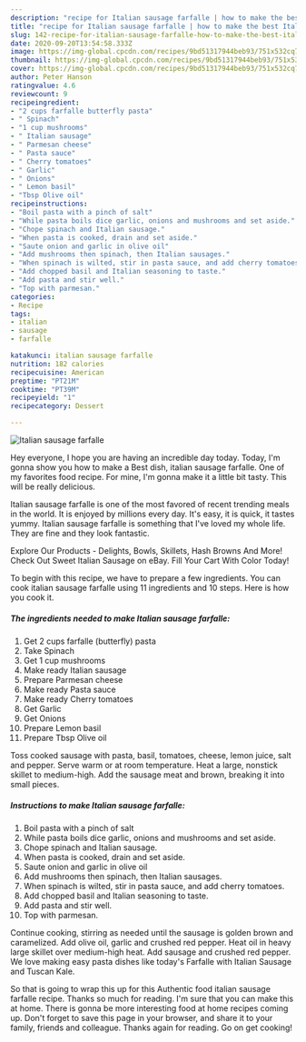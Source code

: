 ```yaml
---
description: "recipe for Italian sausage farfalle | how to make the best Italian sausage farfalle"
title: "recipe for Italian sausage farfalle | how to make the best Italian sausage farfalle"
slug: 142-recipe-for-italian-sausage-farfalle-how-to-make-the-best-italian-sausage-farfalle
date: 2020-09-20T13:54:58.333Z
image: https://img-global.cpcdn.com/recipes/9bd51317944beb93/751x532cq70/italian-sausage-farfalle-recipe-main-photo.jpg
thumbnail: https://img-global.cpcdn.com/recipes/9bd51317944beb93/751x532cq70/italian-sausage-farfalle-recipe-main-photo.jpg
cover: https://img-global.cpcdn.com/recipes/9bd51317944beb93/751x532cq70/italian-sausage-farfalle-recipe-main-photo.jpg
author: Peter Hanson
ratingvalue: 4.6
reviewcount: 9
recipeingredient:
- "2 cups farfalle butterfly pasta"
- " Spinach"
- "1 cup mushrooms"
- " Italian sausage"
- " Parmesan cheese"
- " Pasta sauce"
- " Cherry tomatoes"
- " Garlic"
- " Onions"
- " Lemon basil"
- "Tbsp Olive oil"
recipeinstructions:
- "Boil pasta with a pinch of salt"
- "While pasta boils dice garlic, onions and mushrooms and set aside."
- "Chope spinach and Italian sausage."
- "When pasta is cooked, drain and set aside."
- "Saute onion and garlic in olive oil"
- "Add mushrooms then spinach, then Italian sausages."
- "When spinach is wilted, stir in pasta sauce, and add cherry tomatoes."
- "Add chopped basil and Italian seasoning to taste."
- "Add pasta and stir well."
- "Top with parmesan."
categories:
- Recipe
tags:
- italian
- sausage
- farfalle

katakunci: italian sausage farfalle 
nutrition: 182 calories
recipecuisine: American
preptime: "PT21M"
cooktime: "PT39M"
recipeyield: "1"
recipecategory: Dessert

---
```



![Italian sausage farfalle](https://img-global.cpcdn.com/recipes/9bd51317944beb93/751x532cq70/italian-sausage-farfalle-recipe-main-photo.jpg)

Hey everyone, I hope you are having an incredible day today. Today, I'm gonna show you how to make a Best dish, italian sausage farfalle. One of my favorites food recipe. For mine, I'm gonna make it a little bit tasty. This will be really delicious.

Italian sausage farfalle is one of the most favored of recent trending meals in the world. It is enjoyed by millions every day. It's easy, it is quick, it tastes yummy. Italian sausage farfalle is something that I've loved my whole life. They are fine and they look fantastic.

Explore Our Products - Delights, Bowls, Skillets, Hash Browns And More! Check Out Sweet Italian Sausage on eBay. Fill Your Cart With Color Today!


To begin with this recipe, we have to prepare a few ingredients. You can cook italian sausage farfalle using 11 ingredients and 10 steps. Here is how you cook it.

<!--inarticleads1-->

##### The ingredients needed to make Italian sausage farfalle:

1. Get 2 cups farfalle (butterfly) pasta
1. Take  Spinach
1. Get 1 cup mushrooms
1. Make ready  Italian sausage
1. Prepare  Parmesan cheese
1. Make ready  Pasta sauce
1. Make ready  Cherry tomatoes
1. Get  Garlic
1. Get  Onions
1. Prepare  Lemon basil
1. Prepare Tbsp Olive oil


Toss cooked sausage with pasta, basil, tomatoes, cheese, lemon juice, salt and pepper. Serve warm or at room temperature. Heat a large, nonstick skillet to medium-high. Add the sausage meat and brown, breaking it into small pieces. 

<!--inarticleads2-->

##### Instructions to make Italian sausage farfalle:

1. Boil pasta with a pinch of salt
1. While pasta boils dice garlic, onions and mushrooms and set aside.
1. Chope spinach and Italian sausage.
1. When pasta is cooked, drain and set aside.
1. Saute onion and garlic in olive oil
1. Add mushrooms then spinach, then Italian sausages.
1. When spinach is wilted, stir in pasta sauce, and add cherry tomatoes.
1. Add chopped basil and Italian seasoning to taste.
1. Add pasta and stir well.
1. Top with parmesan.


Continue cooking, stirring as needed until the sausage is golden brown and caramelized. Add olive oil, garlic and crushed red pepper. Heat oil in heavy large skillet over medium-high heat. Add sausage and crushed red pepper. We love making easy pasta dishes like today&#39;s Farfalle with Italian Sausage and Tuscan Kale. 

So that is going to wrap this up for this Authentic food italian sausage farfalle recipe. Thanks so much for reading. I'm sure that you can make this at home. There is gonna be more interesting food at home recipes coming up. Don't forget to save this page in your browser, and share it to your family, friends and colleague. Thanks again for reading. Go on get cooking!
